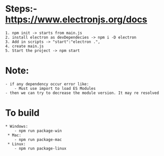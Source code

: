 # Steps:- https://www.electronjs.org/docs

    1. npm init -> starts from main.js
    2. install electron as devDependecies -> npm i -D electron
    3. Add in scripts -> "start":"electron .",
    4. create main.js
    5. Start the project -> npm start

# Note:

    - if any dependency occur error like:
        - Must use import to load ES Modules
    - then we can try to decrease the module version. It may re resolved

# To build

    * Windows:
        - npm run package-win
     * Mac:
        - npm run package-mac
     * Linux:
        - npm run package-linux
